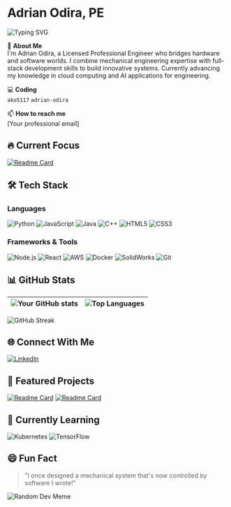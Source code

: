 # Adrian Odira, PE

![Typing SVG](https://readme-typing-svg.herokuapp.com/?lines=Mechanical+Engineer;Software+Developer;Tech+Innovator&center=true&vCenter=true&width=500&height=50)

🔧 **About Me**  
I'm Adrian Odira, a Licensed Professional Engineer who bridges hardware and software worlds. I combine mechanical engineering expertise with full-stack development skills to build innovative systems. Currently advancing my knowledge in cloud computing and AI applications for engineering.

💻 **Coding**  
`ako5117` `adrian-odira`  

📫 **How to reach me**  
[Your professional email]  

## 🔥 Current Focus
[![Readme Card](https://github-readme-stats.vercel.app/api/pin/?username=ako5117&repo=your-current-project&theme=radical)](https://github.com/ako5117/your-current-project)

## 🛠️ Tech Stack

### Languages
![Python](https://img.shields.io/badge/Python-3776AB?style=for-the-badge&logo=python&logoColor=white)
![JavaScript](https://img.shields.io/badge/JavaScript-F7DF1E?style=for-the-badge&logo=javascript&logoColor=black)
![Java](https://img.shields.io/badge/Java-007396?style=for-the-badge&logo=java&logoColor=white)
![C++](https://img.shields.io/badge/C%2B%2B-00599C?style=for-the-badge&logo=c%2B%2B&logoColor=white)
![HTML5](https://img.shields.io/badge/HTML5-E34F26?style=for-the-badge&logo=html5&logoColor=white)
![CSS3](https://img.shields.io/badge/CSS3-1572B6?style=for-the-badge&logo=css3&logoColor=white)

### Frameworks & Tools
![Node.js](https://img.shields.io/badge/Node.js-339933?style=for-the-badge&logo=nodedotjs&logoColor=white)
![React](https://img.shields.io/badge/React-20232A?style=for-the-badge&logo=react&logoColor=61DAFB)
![AWS](https://img.shields.io/badge/AWS-232F3E?style=for-the-badge&logo=amazonaws&logoColor=white)
![Docker](https://img.shields.io/badge/Docker-2496ED?style=for-the-badge&logo=docker&logoColor=white)
![SolidWorks](https://img.shields.io/badge/SolidWorks-0076D6?style=for-the-badge&logo=dassaultsystemes&logoColor=white)
![Git](https://img.shields.io/badge/Git-F05032?style=for-the-badge&logo=git&logoColor=white)

## 📊 GitHub Stats

| ![Your GitHub stats](https://github-readme-stats.vercel.app/api?username=ako5117&show_icons=true&theme=radical&hide_title=true) | ![Top Languages](https://github-readme-stats.vercel.app/api/top-langs/?username=ako5117&layout=compact&theme=radical&hide_title=true) |
|--------------------------------------------------------------------------------------------------------------------------------|--------------------------------------------------------------------------------------------------------------------------------------|

![GitHub Streak](https://github-readme-streak-stats.herokuapp.com/?user=ako5117&theme=radical)

## 🌐 Connect With Me

[![LinkedIn](https://img.shields.io/badge/LinkedIn-0077B5?style=for-the-badge&logo=linkedin&logoColor=white)](https://www.linkedin.com/in/adrian-odira/)

## 🚀 Featured Projects

[![Readme Card](https://github-readme-stats.vercel.app/api/pin/?username=ako5117&repo=project1&theme=dark)](https://github.com/ako5117/project1)
[![Readme Card](https://github-readme-stats.vercel.app/api/pin/?username=ako5117&repo=project2&theme=dark)](https://github.com/ako5117/project2)

## 🎯 Currently Learning
![Kubernetes](https://img.shields.io/badge/Kubernetes-326CE5?style=for-the-badge&logo=kubernetes&logoColor=white)
![TensorFlow](https://img.shields.io/badge/TensorFlow-FF6F00?style=for-the-badge&logo=tensorflow&logoColor=white)

## 😄 Fun Fact
> "I once designed a mechanical system that's now controlled by software I wrote!"

![Random Dev Meme](https://random-memer.herokuapp.com/)
